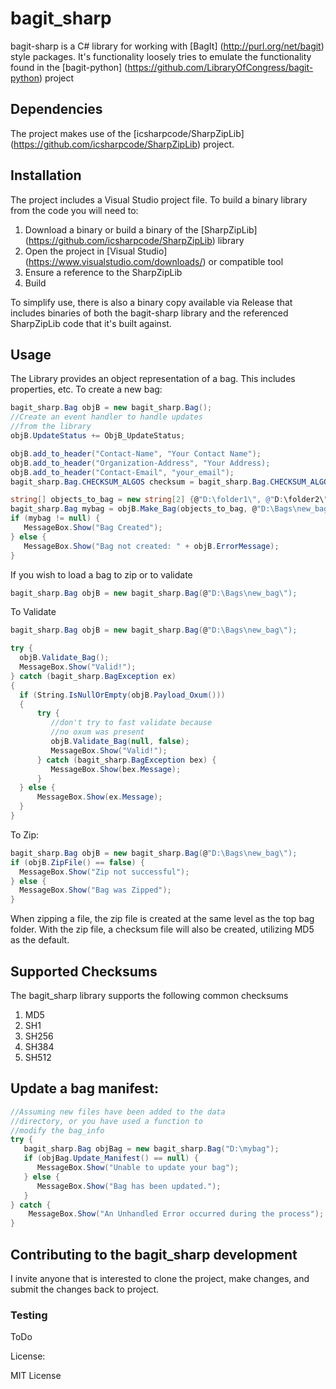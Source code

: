# bagit_sharp
bagit-sharp is a C# library for working with [BagIt] (http://purl.org/net/bagit) style packages.  It's functionality loosely tries to emulate the functionality found in the [bagit-python] (https://github.com/LibraryOfCongress/bagit-python) project

## Dependencies
The project makes use of the [icsharpcode/SharpZipLib] (https://github.com/icsharpcode/SharpZipLib) project.  

## Installation
The project includes a Visual Studio project file.  To build a binary library from the code you will need to:

1. Download a binary or build a binary of the [SharpZipLib] (https://github.com/icsharpcode/SharpZipLib) library
2. Open the project in [Visual Studio] (https://www.visualstudio.com/downloads/) or compatible tool
3. Ensure a reference to the SharpZipLib
4. Build

To simplify use, there is also a binary copy available via Release that includes binaries of both the bagit-sharp library and the referenced SharpZipLib code that it's built against.

## Usage

The Library provides an object representation of a bag.  This includes properties, etc.  To create a new bag:

```csharp
bagit_sharp.Bag objB = new bagit_sharp.Bag();
//Create an event handler to handle updates 
//from the library
objB.UpdateStatus += ObjB_UpdateStatus;

objB.add_to_header("Contact-Name", "Your Contact Name");
objB.add_to_header("Organization-Address", "Your Address);
objB.add_to_header("Contact-Email", "your_email");
bagit_sharp.Bag.CHECKSUM_ALGOS checksum = bagit_sharp.Bag.CHECKSUM_ALGOS.md5;

string[] objects_to_bag = new string[2] {@"D:\folder1\", @"D:\folder2\"};
bagit_sharp.Bag mybag = objB.Make_Bag(objects_to_bag, @"D:\Bags\new_bag\", null, 1, checksum);
if (mybag != null) {
   MessageBox.Show("Bag Created");
} else {
   MessageBox.Show("Bag not created: " + objB.ErrorMessage);
}
```

If you wish to load a bag to zip or to validate

```csharp
bagit_sharp.Bag objB = new bagit_sharp.Bag(@"D:\Bags\new_bag\");
```

To Validate
```csharp
bagit_sharp.Bag objB = new bagit_sharp.Bag(@"D:\Bags\new_bag\");

try {
  objB.Validate_Bag();
  MessageBox.Show("Valid!");
} catch (bagit_sharp.BagException ex)
{
  if (String.IsNullOrEmpty(objB.Payload_Oxum()))
  {
      try {
         //don't try to fast validate because
         //no oxum was present
         objB.Validate_Bag(null, false);
         MessageBox.Show("Valid!");
      } catch (bagit_sharp.BagException bex) {
         MessageBox.Show(bex.Message);
      }
  } else {
      MessageBox.Show(ex.Message);
  }
}
```

To Zip:
```csharp
bagit_sharp.Bag objB = new bagit_sharp.Bag(@"D:\Bags\new_bag\");
if (objB.ZipFile() == false) {
  MessageBox.Show("Zip not successful");
} else {
  MessageBox.Show("Bag was Zipped");
}
```

When zipping a file, the zip file is created at the same level as the top bag folder.  With the zip file, a checksum file will also be created, utilizing MD5 as the default.


## Supported Checksums

The bagit_sharp library supports the following common checksums

1. MD5
2. SH1
3. SH256
4. SH384
5. SH512

## Update a bag manifest: 
```csharp
//Assuming new files have been added to the data
//directory, or you have used a function to 
//modify the bag_info
try {
   bagit_sharp.Bag objBag = new bagit_sharp.Bag("D:\mybag");
   if (objBag.Update_Manifest() == null) {
      MessageBox.Show("Unable to update your bag");
   } else {
      MessageBox.Show("Bag has been updated.");
   }
} catch {
    MessageBox.Show("An Unhandled Error occurred during the process");
}
```

## Contributing to the bagit_sharp development

I invite anyone that is interested to clone the project, make changes, and submit the changes back to project.  

### Testing
ToDo

License: 

MIT License




